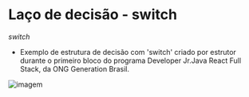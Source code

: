 # Laço de decisão - switch
*switch*
- Exemplo de estrutura de decisão com 'switch' criado por estrutor durante o primeiro bloco do programa Developer Jr.Java React Full Stack, da ONG Generation Brasil.

![imagem](https://e0.pxfuel.com/wallpapers/306/471/desktop-wallpaper-setup-java-and-vs-code-on-ubuntu.jpg)
